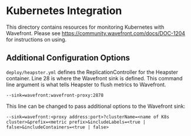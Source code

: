 # Kubernetes Integration

This directory contains resources for monitoring Kubernetes with Wavefront. Please see https://community.wavefront.com/docs/DOC-1204 for instructions on using.

## Additional Configuration Options

`deploy/heapster.yml` defines the ReplicationController for the Heapster container. Line 28 is where the Wavefront sink is defined. This command line argument is what tells Heapster to flush metrics to Wavefront.

```
--sink=wavefront:wavefront-proxy:2878
```

This line can be changed to pass additional options to the Wavefront sink:

```
--sink=wavefront:<proxy address:port>?clusterName=<name of K8s cluster>&prefix=<metric prefix>&includeLabels=<true | false>&includeContainers=<true | false>
```
